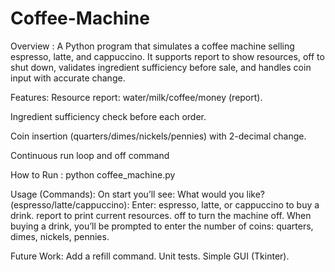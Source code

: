 # Coffee-Machine

Overview :
A Python program that simulates a coffee machine selling espresso, latte, and cappuccino. It supports report to show resources, off to shut down, validates ingredient sufficiency before sale, and handles coin input with accurate change.

Features:
Resource report: water/milk/coffee/money (report).

Ingredient sufficiency check before each order.

Coin insertion (quarters/dimes/nickels/pennies) with 2-decimal change.

Continuous run loop and off command

How to Run :
python coffee_machine.py

Usage (Commands):
On start you’ll see:
What would you like? (espresso/latte/cappuccino):
Enter:
espresso, latte, or cappuccino to buy a drink.
report to print current resources.
off to turn the machine off.
When buying a drink, you’ll be prompted to enter the number of coins: quarters, dimes, nickels, pennies.

Future Work:
Add a refill command.
Unit tests.
Simple GUI (Tkinter).



